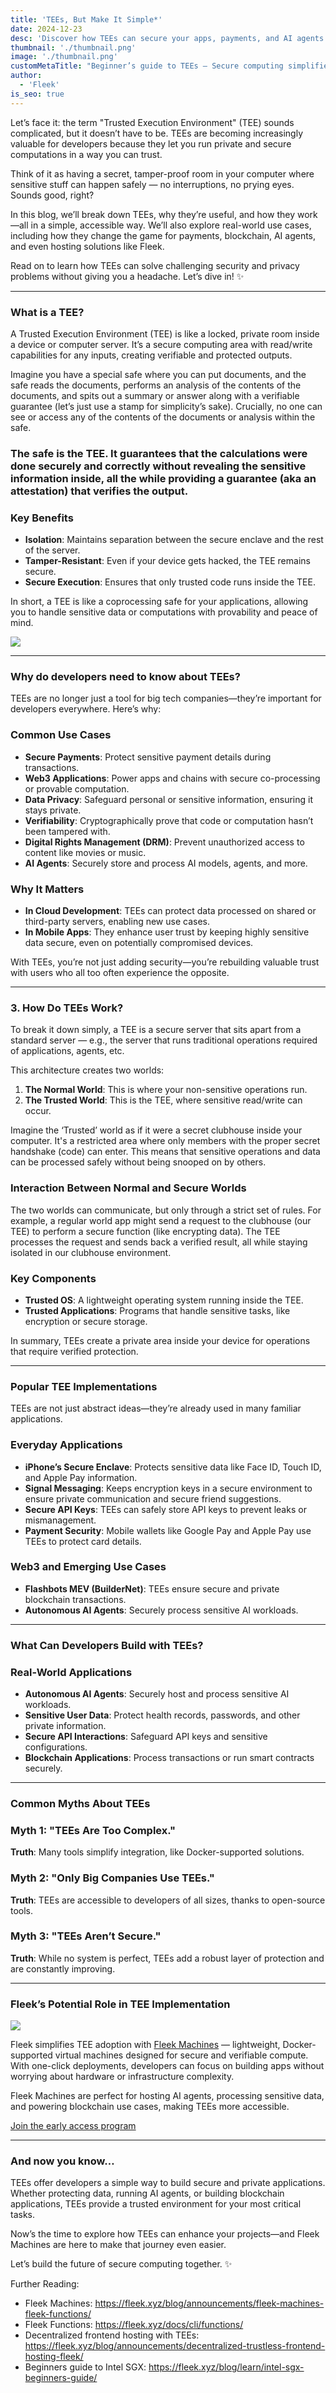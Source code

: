 ```yaml
---
title: 'TEEs, But Make It Simple*'
date: 2024-12-23
desc: 'Discover how TEEs can secure your apps, payments, and AI agents. Learn the basics, real-world use cases, and how Fleek Machines simplify TEE adoption.'
thumbnail: './thumbnail.png'
image: './thumbnail.png'
customMetaTitle: "Beginner’s guide to TEEs – Secure computing simplified"
author:
  - 'Fleek'
is_seo: true
---
```


Let’s face it: the term "Trusted Execution Environment" (TEE) sounds complicated, but it doesn’t have to be. TEEs are becoming increasingly valuable for developers because they let you run private and secure computations in a way you can trust.

Think of it as having a secret, tamper-proof room in your computer where sensitive stuff can happen safely — no interruptions, no prying eyes. Sounds good, right?

In this blog, we’ll break down TEEs, why they’re useful, and how they work—all in a simple, accessible way. We’ll also explore real-world use cases, including how they change the game for payments, blockchain, AI agents, and even hosting solutions like Fleek.

Read on to learn how TEEs can solve challenging security and privacy problems without giving you a headache. Let’s dive in! ✨

---

### **What is a TEE?**

A Trusted Execution Environment (TEE) is like a locked, private room inside a device or computer server. It’s a secure computing area with read/write capabilities for any inputs, creating verifiable and protected outputs.

Imagine you have a special safe where you can put documents, and the safe reads the documents, performs an analysis of the contents of the documents, and spits out a summary or answer along with a verifiable guarantee (let’s just use a stamp for simplicity’s sake). Crucially, no one can see or access any of the contents of the documents or analysis within the safe.

### The safe is the TEE. It guarantees that the calculations were done securely and correctly without revealing the sensitive information inside, all the while providing a guarantee (aka an attestation) that verifies the output.

### **Key Benefits**

- **Isolation**: Maintains separation between the secure enclave and the rest of the server.
- **Tamper-Resistant**: Even if your device gets hacked, the TEE remains secure.
- **Secure Execution**: Ensures that only trusted code runs inside the TEE.

In short, a TEE is like a coprocessing safe for your applications, allowing you to handle sensitive data or computations with provability and peace of mind.

![](./police.gif)

---

### **Why do developers need to know about TEEs?**

TEEs are no longer just a tool for big tech companies—they’re important for developers everywhere. Here’s why:

### **Common Use Cases**

- **Secure Payments**: Protect sensitive payment details during transactions.
- **Web3 Applications**: Power apps and chains with secure co-processing or provable computation.
- **Data Privacy**: Safeguard personal or sensitive information, ensuring it stays private.
- **Verifiability**: Cryptographically prove that code or computation hasn’t been tampered with.
- **Digital Rights Management (DRM)**: Prevent unauthorized access to content like movies or music.
- **AI Agents**: Securely store and process AI models, agents, and more.

### **Why It Matters**

- **In Cloud Development**: TEEs can protect data processed on shared or third-party servers, enabling new use cases.
- **In Mobile Apps**: They enhance user trust by keeping highly sensitive data secure, even on potentially compromised devices.

With TEEs, you’re not just adding security—you’re rebuilding valuable trust with users who all too often experience the opposite.

---

### **3. How Do TEEs Work?**

To break it down simply, a TEE is a secure server that sits apart from a standard server — e.g., the server that runs traditional operations required of applications, agents, etc.

This architecture creates two worlds:

1. **The Normal World**: This is where your non-sensitive operations run.
2. **The Trusted World**: This is the TEE, where sensitive read/write can occur.

Imagine the ‘Trusted’ world as if it were a secret clubhouse inside your computer. It's a restricted area where only members with the proper secret handshake (code) can enter. This means that sensitive operations and data can be processed safely without being snooped on by others.

### **Interaction Between Normal and Secure Worlds**

The two worlds can communicate, but only through a strict set of rules. For example, a regular world app might send a request to the clubhouse (our TEE) to perform a secure function (like encrypting data). The TEE processes the request and sends back a verified result, all while staying isolated in our clubhouse environment.

### **Key Components**

- **Trusted OS**: A lightweight operating system running inside the TEE.
- **Trusted Applications**: Programs that handle sensitive tasks, like encryption or secure storage.

In summary, TEEs create a private area inside your device for operations that require verified protection.

---

### **Popular TEE Implementations**

TEEs are not just abstract ideas—they’re already used in many familiar applications.

### **Everyday Applications**

- **iPhone’s Secure Enclave**: Protects sensitive data like Face ID, Touch ID, and Apple Pay information.
- **Signal Messaging**: Keeps encryption keys in a secure environment to ensure private communication and secure friend suggestions.
- **Secure API Keys**: TEEs can safely store API keys to prevent leaks or mismanagement.
- **Payment Security**: Mobile wallets like Google Pay and Apple Pay use TEEs to protect card details.

### **Web3 and Emerging Use Cases**

- **Flashbots MEV (BuilderNet)**: TEEs ensure secure and private blockchain transactions.
- **Autonomous AI Agents**: Securely process sensitive AI workloads.

---

### **What Can Developers Build with TEEs?**

### **Real-World Applications**

- **Autonomous AI Agents**: Securely host and process sensitive AI workloads.
- **Sensitive User Data**: Protect health records, passwords, and other private information.
- **Secure API Interactions**: Safeguard API keys and sensitive configurations.
- **Blockchain Applications**: Process transactions or run smart contracts securely.

---

### **Common Myths About TEEs**

### **Myth 1: "TEEs Are Too Complex."**

**Truth**: Many tools simplify integration, like Docker-supported solutions.

### **Myth 2: "Only Big Companies Use TEEs."**

**Truth**: TEEs are accessible to developers of all sizes, thanks to open-source tools.

### **Myth 3: "TEEs Aren’t Secure."**

**Truth**: While no system is perfect, TEEs add a robust layer of protection and are constantly improving.

---

### **Fleek’s Potential Role in TEE Implementation**

![](./fleek-machines.png)


Fleek simplifies TEE adoption with [Fleek Machines](https://fleek.xyz/blog/announcements/fleek-machines-fleek-functions/) — lightweight, Docker-supported virtual machines designed for secure and verifiable compute. With one-click deployments, developers can focus on building apps without worrying about hardware or infrastructure complexity.

Fleek Machines are perfect for hosting AI agents, processing sensitive data, and powering blockchain use cases, making TEEs more accessible.

[Join the early access program](https://fleek.typeform.com/machinesaccess)

---

### **And now you know…**

TEEs offer developers a simple way to build secure and private applications. Whether protecting data, running AI agents, or building blockchain applications, TEEs provide a trusted environment for your most critical tasks.

Now’s the time to explore how TEEs can enhance your projects—and Fleek Machines are here to make that journey even easier.

Let’s build the future of secure computing together. ✨

Further Reading:

- Fleek Machines: https://fleek.xyz/blog/announcements/fleek-machines-fleek-functions/
- Fleek Functions: https://fleek.xyz/docs/cli/functions/
- Decentralized frontend hosting with TEEs: https://fleek.xyz/blog/announcements/decentralized-trustless-frontend-hosting-fleek/
- Beginners guide to Intel SGX: https://fleek.xyz/blog/learn/intel-sgx-beginners-guide/